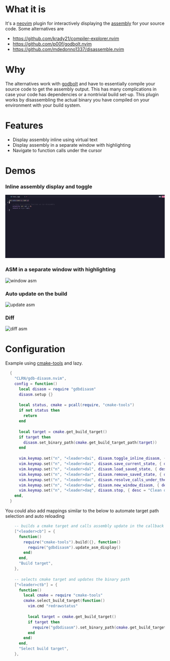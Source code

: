 # What it is

It's a [neovim](https://github.com/neovim/neovim) plugin for interactively displaying the [assembly](https://en.wikipedia.org/wiki/Assembly_language) for your source code. Some alternatives are

- https://github.com/krady21/compiler-explorer.nvim
- https://github.com/p00f/godbolt.nvim
- https://github.com/mdedonno1337/disassemble.nvim

# Why

The alternatives work with [godbolt](https://godbolt.org/) and have to essentially compile your source code to get the assembly output.
This has many complications in case your code has dependencies or a nontrivial build set-up.
This plugin works by disassembling the actual binary you have compiled on your environment with your build system.

# Features

- Display assembly inline using virtual text
- Display assembly in a separate window with highlighting
- Navigate to function calls under the cursor

# Demos

### Inline assembly display and toggle

![inline asm](./doc/inline_Trim_1.0.gif)

### ASM in a separate window with highlighting

![window asm](./doc/window_Trim_3.gif)

### Auto update on the build

![update asm](./doc/update_Trim_1.0.gif)

### Diff

![diff asm](./doc/diff_Trim_1.0.gif)

# Configuration

Example using [cmake-tools](https://github.com/Civitasv/cmake-tools.nvim) and lazy.

```lua
  {
    "CLRN/gdb-disasm.nvim",
    config = function()
      local disasm = require "gdbdisasm"
      disasm.setup {}

      local status, cmake = pcall(require, "cmake-tools")
      if not status then
        return
      end

      local target = cmake.get_build_target()
      if target then
        disasm.set_binary_path(cmake.get_build_target_path(target))
      end

      vim.keymap.set("n", "<leader>dai", disasm.toggle_inline_disasm, { desc = "Toggle disassembly" })
      vim.keymap.set("n", "<leader>das", disasm.save_current_state, { desc = "Save current session state" })
      vim.keymap.set("n", "<leader>dal", disasm.load_saved_state, { desc = "Load saved session" })
      vim.keymap.set("n", "<leader>dar", disasm.remove_saved_state, { desc = "Remove saved session" })
      vim.keymap.set("n", "<leader>dac", disasm.resolve_calls_under_the_cursor, { desc = "Jump to a call" })
      vim.keymap.set("n", "<leader>daw", disasm.new_window_disasm, { desc = "Disassemble to new window" })
      vim.keymap.set("n", "<leader>daq", disasm.stop, { desc = "Clean disassembly and quit GDB" })
    end,
  }
```

You could also add mappings similar to the below to automate target path selection and auto reloading

```lua
    -- builds a cmake target and calls assembly update in the callback
    ["<leader>cb"] = {
      function()
        require("cmake-tools").build({}, function()
          require("gdbdisasm").update_asm_display()
        end)
      end,
      "Build target",
    },

    -- selects cmake target and updates the binary path
    ["<leader>ctb"] = {
      function()
        local cmake = require "cmake-tools"
        cmake.select_build_target(function()
          vim.cmd "redrawstatus"

          local target = cmake.get_build_target()
          if target then
            require("gdbdisasm").set_binary_path(cmake.get_build_target_path(target))
          end
        end)
      end,
      "Select build target",
    },
```
